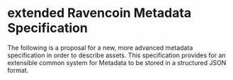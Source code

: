 # extended Ravencoin Metadata Specification
The following is a proposal for a new, more advanced metadata specification in order to describe assets. This specification provides for an extensible common system for Metadata to be stored in a structured JSON format.
